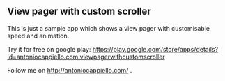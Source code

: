 ## View pager with custom scroller

This is just a sample app which shows a view pager with customisable speed and animation.

Try it for free on google play:
https://play.google.com/store/apps/details?id=antoniocappiello.com.viewpagerwithcustomscroller

Follow me on http://antoniocappiello.com/ .
